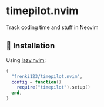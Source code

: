 # timepilot.nvim

Track coding time and stuff in Neovim

## 🚀 Installation

Using [lazy.nvim](https://github.com/folke/lazy.nvim):

```lua
{
  "frenki123/timepilot.nvim",
  config = function()
    require("timepilot").setup()
  end,
}
```

